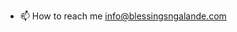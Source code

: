 - 📫 How to reach me info@blessingsngalande.com

<!---
BeardedB/BeardedB is a ✨ special ✨ repository because its `README.md` (this file) appears on your GitHub profile.
You can click the Preview link to take a look at your changes.
--->
